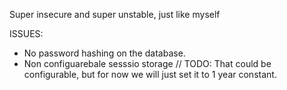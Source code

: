 Super insecure and super unstable, just like myself

ISSUES:

<!-- Databse isusues -->

- No password hashing on the database.
- Non configuarebale sesssio storage // TODO: That could be configurable, but for now we will just set it to 1 year constant.

